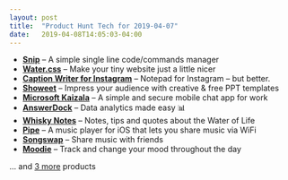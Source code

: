 ```yaml
---
layout: post
title:  "Product Hunt Tech for 2019-04-07"
date:   2019-04-08T14:05:03-04:00
---
```


* **[Snip](https://www.producthunt.com/posts/snip?utm_campaign=producthunt-api&utm_medium=api&utm_source=Application%3A+Daily+Digest+RSS+%28ID%3A+3202%29)** – A simple single line code/commands manager
* **[Water.css](https://www.producthunt.com/posts/water-css?utm_campaign=producthunt-api&utm_medium=api&utm_source=Application%3A+Daily+Digest+RSS+%28ID%3A+3202%29)** – Make your tiny website just a little nicer
* **[Caption Writer for Instagram](https://www.producthunt.com/posts/caption-writer-for-instagram?utm_campaign=producthunt-api&utm_medium=api&utm_source=Application%3A+Daily+Digest+RSS+%28ID%3A+3202%29)** – Notepad for Instagram – but better.
* **[Showeet](https://www.producthunt.com/posts/showeet-2?utm_campaign=producthunt-api&utm_medium=api&utm_source=Application%3A+Daily+Digest+RSS+%28ID%3A+3202%29)** – Impress your audience with creative & free PPT templates
* **[Microsoft Kaizala](https://www.producthunt.com/posts/microsoft-kaizala?utm_campaign=producthunt-api&utm_medium=api&utm_source=Application%3A+Daily+Digest+RSS+%28ID%3A+3202%29)** – A simple and secure mobile chat app for work
* **[AnswerDock](https://www.producthunt.com/posts/answerdock?utm_campaign=producthunt-api&utm_medium=api&utm_source=Application%3A+Daily+Digest+RSS+%28ID%3A+3202%29)** – Data analytics made easy 📊
* **[Whisky Notes](https://www.producthunt.com/posts/whisky-notes?utm_campaign=producthunt-api&utm_medium=api&utm_source=Application%3A+Daily+Digest+RSS+%28ID%3A+3202%29)** – Notes, tips and quotes about the Water of Life
* **[Pipe](https://www.producthunt.com/posts/pipe-3?utm_campaign=producthunt-api&utm_medium=api&utm_source=Application%3A+Daily+Digest+RSS+%28ID%3A+3202%29)** – A music player for iOS that lets you share music via WiFi
* **[Songswap](https://www.producthunt.com/posts/songswap?utm_campaign=producthunt-api&utm_medium=api&utm_source=Application%3A+Daily+Digest+RSS+%28ID%3A+3202%29)** – Share music with friends
* **[Moodie](https://www.producthunt.com/posts/moodie-4?utm_campaign=producthunt-api&utm_medium=api&utm_source=Application%3A+Daily+Digest+RSS+%28ID%3A+3202%29)** – Track and change your mood throughout the day

… and [3 more](https://www.producthunt.com/tech) products